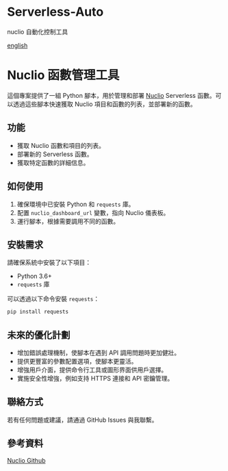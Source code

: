 # Serverless-Auto
nuclio 自動化控制工具

[english](https://github.com/dan246/Serverless-Auto/blob/main/README_en.md)

# Nuclio 函數管理工具

這個專案提供了一組 Python 腳本，用於管理和部署 [Nuclio](https://nuclio.io/) Serverless 函數。可以透過這些腳本快速獲取 Nuclio 項目和函數的列表，並部署新的函數。

## 功能

- 獲取 Nuclio 函數和項目的列表。
- 部署新的 Serverless 函數。
- 獲取特定函數的詳細信息。

## 如何使用

1. 確保環境中已安裝 Python 和 `requests` 庫。
2. 配置 `nuclio_dashboard_url` 變數，指向 Nuclio 儀表板。
3. 運行腳本，根據需要調用不同的函數。

## 安裝需求

請確保系統中安裝了以下項目：

- Python 3.6+
- `requests` 庫

可以透過以下命令安裝 `requests`：

```bash
pip install requests
```

## 未來的優化計劃

- 增加錯誤處理機制，使腳本在遇到 API 調用問題時更加健壯。
- 提供更豐富的參數配置選項，使腳本更靈活。
- 增強用戶介面，提供命令行工具或圖形界面供用戶選擇。
- 實施安全性增強，例如支持 HTTPS 連接和 API 密鑰管理。

## 聯絡方式

若有任何問題或建議，請通過 GitHub Issues 與我聯繫。

## 參考資料

[Nuclio Github](https://github.com/nuclio/nuclio)
